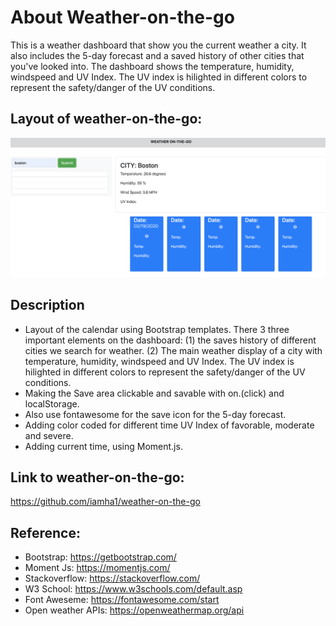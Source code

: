 # About Weather-on-the-go
This is a weather dashboard that show you the current weather a city. It also includes the 5-day forecast and a saved history of other cities that you've looked into. The dashboard shows the temperature, humidity, windspeed and UV Index. The UV index is hilighted in different colors to represent the safety/danger of the UV conditions.

## Layout of weather-on-the-go:
![weather-on-the-go](Assets/weather-on-the-go.jpg)

## Description

- Layout of the calendar using Bootstrap templates. There 3 three important elements on the dashboard: (1) the saves history of different cities we search for weather. (2) The main weather display of a city with temperature, humidity, windspeed and UV Index. The UV index is hilighted in different colors to represent the safety/danger of the UV conditions.
- Making the Save area clickable and savable with on.(click) and localStorage. 
- Also use fontawesome for the save icon for the 5-day forecast.
- Adding color coded for different time UV Index of favorable, moderate and severe.
- Adding current time, using Moment.js.

## Link to weather-on-the-go: 

https://github.com/iamha1/weather-on-the-go

## Reference: 
- Bootstrap: https://getbootstrap.com/
- Moment Js: https://momentjs.com/
- Stackoverflow: https://stackoverflow.com/
- W3 School: https://www.w3schools.com/default.asp
- Font Aweseme: https://fontawesome.com/start
- Open weather APIs: https://openweathermap.org/api

